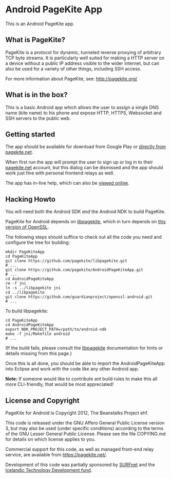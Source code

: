# Android PageKite App #

This is an Android PageKite app.


## What is PageKite? ##

PageKite is a protocol for dynamic, tunneled reverse proxying of arbitrary
TCP byte streams.  It is particularly well suited for making a HTTP server
on a device without a public IP address visible to the wider Internet, but
can also be used for a variety of other things, including SSH access.

For more information about PageKite, see: <http://pagekite.org/>


## What is in the box? ##

This is a basic Android app which allows the user to assign a single DNS
name (kite name) to his phone and expose HTTP, HTTPS, Websocket and SSH
servers to the public web.


## Getting started ##

The app should be available for download from Google Play or [directly from
pagekite.net](https://pagekite.net/pk/android/PageKiteApp.apk).

When first run the app will prompt the user to sign up or log in to their
[pagekite.net](https://pagekite.net/) account, but this dialog can be
dismissed and the app should work just fine with personal frontend relays as
well.

The app has in-line help, which can also be [viewed
online](http://htmlpreview.github.com/?https://github.com/pagekite/AndroidPageKiteApp/blob/master/assets/help/about.html).


## Hacking Howto ##

You will need both the Android SDK *and* the Android NDK to build PageKite.

PageKite for Android depends on
[libpagekite](https://github.com/pagekite/libpagekite),
which in turn depends on [this version of
OpenSSL](https://github.com/guardianproject/openssl-android).

The following steps should suffice to check out all the code you need and
configure the tree for building:

    mkdir PageKiteApp
    cd PageKiteApp
    git clone https://github.com/pagekite/libpagekite.git
    # ...
    git clone https://github.com/pagekite/AndroidPageKiteApp.git
    # ...
    cd AndroidPageKiteApp
    rm -f jni
    ln -s ../libpagekite jni
    cd ../libpagekite
    git clone https://github.com/guardianproject/openssl-android.git
    # ...

To build libpagekite:

    cd PageKiteApp
    cd AndroidPageKiteApp
    export NDK_PROJECT_PATH=/path/to/android-ndk
    make -f jni/Makefile android
    # ...

(If the build fails, please consult the
[libpagekite](https://github.com/pagekite/libpagekite) documentation for
hints or details missing from this page.)

Once this is all done, you should be able to import the AndroidPageKiteApp
into Eclipse and work with the code like any other Android app.

**Note:** If someone would like to contribute ant build rules to make this
all more CLI-friendly, that would be most appreciated!


## License and Copyright ##

PageKite for Android is Copyright 2012, The Beanstalks Project ehf.

This code is released under the GNU Affero General Public License version 3,
but may also be used (under specific conditions) according to the terms of the
GNU Lesser General Public License.  Please see the file COPYING.md for details
on which license applies to you.

Commercial support for this code, as well as managed front-end relay service,
are available from <https://pagekite.net/>.

Development of this code was partially sponsored by
[SURFnet](http://www.surfnet.nl) and the [Icelandic Technology Development
fund](http://www.rannis.is/).
